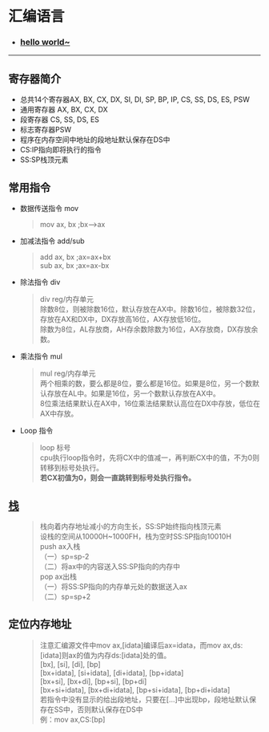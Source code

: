 # 汇编语言

<!DOCTYPE HTML>
<html>
<head></head>

<body>
<ul>
  <li><h3><a href=".\notes\hw.asm">hello world~</a></h3></li>
</ul>
<hr>

<h2>寄存器简介</h2>
<ul>
  <li><span>总共14个寄存器AX, BX, CX, DX, SI, DI, SP, BP, IP, CS, SS, DS, ES, PSW</span></li>
  <li><span>通用寄存器 AX, BX, CX, DX</span></li>
  <li><span>段寄存器 CS, SS, DS, ES</span></li>
  <li><span>标志寄存器PSW</span></li>
  <li><span>程序在内存空间中地址的段地址默认保存在DS中</span></li>
  <li><span>CS:IP指向即将执行的指令</span></li>
  <li><span>SS:SP栈顶元素</span></li>
</ul>

<h2>常用指令</h2>
<ul>
<li>数据传送指令 mov</li>
<blockquote>
  <div>mov ax, bx ;bx-->ax</div>
</blockquote>
  
<li>加减法指令 add/sub</li>
<blockquote>
  <div>add ax, bx ;ax=ax+bx</div>
  <div>sub ax, bx ;ax=ax-bx</div>
</blockquote>

<li>除法指令 div</li>
<blockquote>
  <div>div reg/内存单元</div>
  <div>除数8位，则被除数16位，默认存放在AX中。除数16位，被除数32位，存放在AX和DX中，DX存放高16位，AX存放低16位。<br>
  除数为8位，AL存放商，AH存余数除数为16位，AX存放商，DX存放余数。</div>
</blockquote>

<li>乘法指令 mul</li>
<blockquote>
  <div>mul reg/内存单元</div>
  <div>两个相乘的数，要么都是8位，要么都是16位。如果是8位，另一个数默认存放在AL中。如果是16位，另一个数默认存放在AX中。<br>
  8位乘法结果默认在AX中，16位乘法结果默认高位在DX中存放，低位在AX中存放。</div>
</blockquote>

<li>Loop 指令</li>
<blockquote>
  <div>loop 标号</div>
  <div>cpu执行loop指令时，先将CX中的值减一，再判断CX中的值，不为0则转移到标号处执行。<br>
    <b>若CX初值为0，则会一直跳转到标号处执行指令。</b>
  </div>
</blockquote>
</ul>

<h2><a href=".\notes\stack.asm">栈</a></h2>
<ul>
<blockquote>
  <p>
    栈向着内存地址减小的方向生长，SS:SP始终指向栈顶元素<br>
    设栈的空间从10000H~1000FH，栈为空时SS:SP指向10010H<br>
    push ax入栈<br>
    （一）sp=sp-2<br>
    （二）将ax中的内容送入SS:SP指向的内存中<br>
    pop ax出栈<br>
    （一）将SS:SP指向的内存单元处的数据送入ax<br>
    （二）sp=sp+2
  </p>
</blockquote>
</ul>

<h2>定位内存地址</h2>
<ul>
<blockquote>
  <p>
    注意汇编源文件中mov ax,[idata]编译后ax=idata，而mov ax,ds:[idata]则ax的值为内存ds:[idata]处的值。<br>
    [bx], [si], [di], [bp]<br>
    [bx+idata], [si+idata], [di+idata], [bp+idata]<br>
    [bx+si], [bx+di], [bp+si], [bp+di]<br>
    [bx+si+idata], [bx+di+idata], [bp+si+idata], [bp+di+idata]<br>
    若指令中没有显示的给出段地址，只要在[...]中出现bp，段地址默认保存在SS中，否则默认保存在DS中<br>
    例：mov ax,CS:[bp]
  </p>
</blockquote>
</ul>

</body>
</html>
